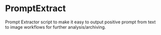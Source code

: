 # PromptExtract
Prompt Extractor script to make it easy to output positive prompt from text to image workflows for further analysis/archiving.
